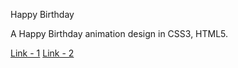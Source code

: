 Happy Birthday

A Happy Birthday animation design in CSS3, HTML5.


[Link - 1](http://ayusharma.github.io/birthday/)
[Link - 2](vchrombie.github.io/hbd1)
